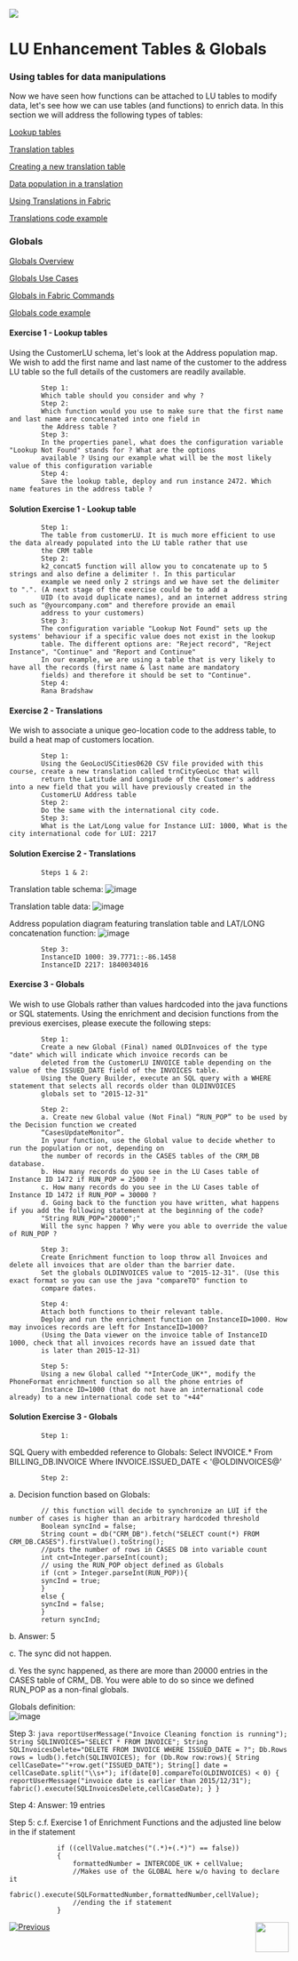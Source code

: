 ![](/academy/Training_Level_1/05_LU_Enhancements/images/EnhancementTablesState.PNG) 

#   LU Enhancement Tables & Globals


### Using tables for data manipulations

Now we have seen how functions can be attached to LU tables to modify data, let's see how we can use tables (and functions) 
to enrich data.
In this section we will address the following types of tables:

[Lookup tables](/articles/07_table_population/11_lookup_tables.md)

[Translation tables](/articles/09_translations/01_translations_overview_and_use_cases.md)

[Creating a new translation table](/articles/09_translations/02_creating_a_new_translation_in_fabric.md) 

[Data population in a translation](/articles/09_translations/03_data_population_in_a_translation.md)

[Using Translations in Fabric](/articles/09_translations/04_using_translations_in_fabric.md)

[Translations code example](/articles/09_translations/05_translations_code_examples.md)



### Globals

[Globals Overview](/articles/08_globals/01_globals_overview.md)

[Globals Use Cases](/articles/08_globals/02_globals_use_cases.md)

[Globals in Fabric Commands](/articles/08_globals/03_set_globals.md)

[Globals code example](/articles/08_globals/04_globals_code_examples.md)



#### Exercise 1 - Lookup tables
Using the CustomerLU schema, let's look at the Address population map. We wish to add the first name and last name of the 
customer to the address LU table so the full details of the customers are readily available.

            Step 1: 
            Which table should you consider and why ?
            Step 2: 
            Which function would you use to make sure that the first name and last name are concatenated into one field in 
            the Address table ?
            Step 3: 
            In the properties panel, what does the configuration variable "Lookup Not Found" stands for ? What are the options 
            available ? Using our example what will be the most likely value of this configuration variable
            Step 4: 
            Save the lookup table, deploy and run instance 2472. Which name features in the address table ?


#### Solution Exercise 1 - Lookup table

            Step 1: 
            The table from customerLU. It is much more efficient to use the data already populated into the LU table rather that use
            the CRM table
            Step 2: 
            k2_concat5 function will allow you to concatenate up to 5 strings and also define a delimiter !. In this particular 
            example we need only 2 strings and we have set the delimiter to ".". (A next stage of the exercise could be to add a 
            UID (to avoid duplicate names), and an internet address string such as "@yourcompany.com" and therefore provide an email
            address to your customers)
            Step 3:
            The configuration variable "Lookup Not Found" sets up the systems' behaviour if a specific value does not exist in the lookup 
            table. The different options are: "Reject record", "Reject Instance", "Continue" and "Report and Continue"
            In our example, we are using a table that is very likely to have all the records (first name & last name are mandatory 
            fields) and therefore it should be set to "Continue".
            Step 4: 
            Rana Bradshaw



#### Exercise 2 - Translations
We wish to associate a unique geo-location code to the address table, to build a heat map of customers location.
            
            Step 1: 
            Using the GeoLocUSCities0620 CSV file provided with this course, create a new translation called trnCityGeoLoc that will 
            return the Latitude and Longitude of the Customer's address into a new field that you will have previously created in the 
            CustomerLU Address table
            Step 2: 
            Do the same with the international city code.
            Step 3: 
            What is the Lat/Long value for Instance LUI: 1000, What is the city international code for LUI: 2217


#### Solution Exercise 2 - Translations

            Steps 1 & 2:
Translation table schema:
![image](/academy/Training_Level_1/05_LU_Enhancements/images/TransExe2-OverviewCapture%20(3).PNG) 

Translation table data:
![image](/academy/Training_Level_1/05_LU_Enhancements/images/TransExe2-OverviewCapture%20(2).PNG) 

Address population diagram featuring translation table and LAT/LONG concatenation function:
![image](/academy/Training_Level_1/05_LU_Enhancements/images/TransExe2-OverviewCapture%20(1).PNG)

            Step 3:
            InstanceID 1000: 39.7771::-86.1458
            InstanceID 2217: 1840034016
            

#### Exercise 3 - Globals
We wish to use Globals rather than values hardcoded into the java functions or SQL statements. Using the enrichment and decision
functions from the previous exercises, please execute the following steps: 

            Step 1: 
            Create a new Global (Final) named OLDInvoices of the type "date" which will indicate which invoice records can be 
            deleted from the CustomerLU INVOICE table depending on the value of the ISSUED_DATE field of the INVOICES table.
            Using the Query Builder, execute an SQL query with a WHERE statement that selects all records older than OLDINVOICES 
            globals set to "2015-12-31"
            
            Step 2: 
            a. Create new Global value (Not Final) “RUN_POP” to be used by the Decision function we created 
            “CasesUpdateMonitor”. 
            In your function, use the Global value to decide whether to run the population or not, depending on 
            the number of records in the CASES tables of the CRM_DB database.
            b. How many records do you see in the LU Cases table of Instance ID 1472 if RUN_POP = 25000 ?
            c. How many records do you see in the LU Cases table of Instance ID 1472 if RUN_POP = 30000 ?
            d. Going back to the function you have written, what happens if you add the following statement at the beginning of the code?
            "String RUN_POP="20000";"
            Will the sync happen ? Why were you able to override the value of RUN_POP ?
            
            Step 3: 
            Create Enrichment function to loop throw all Invoices and delete all invoices that are older than the barrier date.
            Set the globals OLDINVOICES value to "2015-12-31". (Use this exact format so you can use the java "compareTO" function to 
            compare dates. 
            
            Step 4: 
            Attach both functions to their relevant table.
            Deploy and run the enrichment function on InstanceID=1000. How may invoices records are left for InstanceID=1000? 
            (Using the Data viewer on the invoice table of InstanceID 1000, check that all invoices records have an issued date that 
            is later than 2015-12-31)
               
            Step 5:
            Using a new Global called "*InterCode_UK*", modify the PhoneFormat enrichment function so all the phone entries of 
            Instance ID=1000 (that do not have an international code already) to a new international code set to "+44"



#### Solution Exercise 3 - Globals
            Step 1:

SQL Query with embedded reference to Globals:
            Select INVOICE.* From BILLING_DB.INVOICE Where INVOICE.ISSUED_DATE < '@OLDINVOICES@'
                        
            Step 2:
a. Decision function based on Globals:

            // this function will decide to synchronize an LUI if the number of cases is higher than an arbitrary hardcoded threshold
            Boolean syncInd = false;
            String count = db("CRM_DB").fetch("SELECT count(*) FROM CRM_DB.CASES").firstValue().toString();
            //puts the number of rows in CASES DB into variable count
            int cnt=Integer.parseInt(count);
            // using the RUN_POP object defined as Globals
            if (cnt > Integer.parseInt(RUN_POP)){
            syncInd = true;	
            }
            else {
            syncInd = false;
            }
            return syncInd;

b. Answer: 5

c. The sync did not happen.

d. Yes the sync happened, as there are more than 20000 entries in the CASES table of CRM_ DB. You were able to do so since we defined RUN_POP as a 
non-final globals.
            
Globals definition:    
![image](/academy/Training_Level_1/05_LU_Enhancements/images/GlobalExe3OverviewCapture.png)
            
                      

Step 3:
            ```java
                  reportUserMessage("Invoice Cleaning fonction is running");
                  String SQLINVOICES="SELECT * FROM INVOICE";
                  String SQLInvoicesDelete="DELETE FROM INVOICE WHERE ISSUED_DATE = ?";
                  Db.Rows rows = ludb().fetch(SQLINVOICES);
                  for (Db.Row row:rows){
                        String cellCaseDate=""+row.get("ISSUED_DATE");
                       String[] date = cellCaseDate.split("\\s+");
                   if(date[0].compareTo(OLDINVOICES) < 0) {
                     reportUserMessage("invoice date is earlier than 2015/12/31");
                      fabric().execute(SQLInvoicesDelete,cellCaseDate);
                    }
                  }
            ```

Step 4: Answer: 19 entries
            
Step 5: c.f. Exercise 1 of Enrichment Functions and the adjusted line below in the if statement

                if ((cellValue.matches("(.*)+(.*)") == false))
                {
                    formattedNumber = INTERCODE_UK + cellValue; 
                    //Makes use of the GLOBAL here w/o having to declare it
                    fabric().execute(SQLFormattedNumber,formattedNumber,cellValue);
                    //ending the if statement		
                }
                    
          
[![Previous](/articles/images/Previous.png)](/academy/Training_Level_1/05_LU_Enhancements/03_LU_Enhancements_Functions_flow.md)
[<img align="right" width="60" height="54" src="/articles/images/Next.png">](/academy/Training_Level_1/05_LU_Enhancements/05_LU_Enhancements_Quiz.md)


